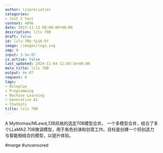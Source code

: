 ```yaml
---
author: lizpreciatior
categories:
- text 2 text
context: 4096
date: 2023-11-12 00:00:00+00:00
description: lzlv 70B
draft: false
id: lzlv-70b-fp16-hf
image: /images/logo.svg
img: 0
input: 3.5e-07
is_active: false
last_updated: 2024-11-04 12:50:34+00:00
meta_title: lzlv 70B
output: 4e-07
request: 0
tags:
- Roleplay
- Programming
- Machine Learning
- Generative AI
- Chatbots
title: lzlv 70B
---
```




A Mythomax/MLewd_13B风格的选定70B模型合并。
一个多模型合并，结合了多个LLaMA2 70B微调模型，用于角色扮演和创意工作。目标是创建一个将创造力与智能相结合的模型，以提升体验。

#merge #uncensored

